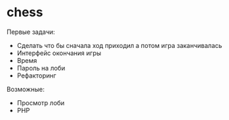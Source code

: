 ﻿# chess

Первые задачи:
- Сделать что бы сначала ход приходил а потом игра заканчивалась
- Интерфейс окончания игры
- Время
- Пароль на лоби
- Рефакторинг

Возможные:
- Просмотр лоби
- PHP
